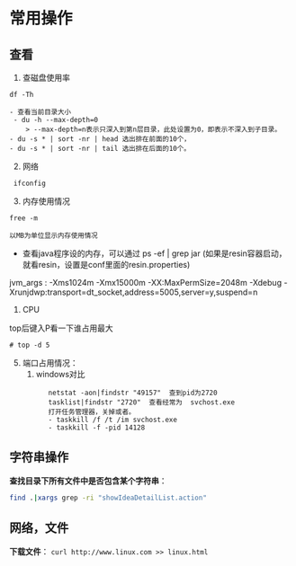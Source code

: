 # 常用操作

## 查看

1. 查磁盘使用率
```
df -Th
```
    - 查看当前目录大小
     - du -h --max-depth=0 
        > --max-depth=n表示只深入到第n层目录，此处设置为0，即表示不深入到子目录。
    - du -s * | sort -nr | head 选出排在前面的10个，
    - du -s * | sort -nr | tail 选出排在后面的10个。

2. 网络

```
 ifconfig
```

3. 内存使用情况
```
free -m

以MB为单位显示内存使用情况
```
- 查看java程序设的内存，可以通过 ps -ef | grep jar (如果是resin容器启动，就看resin，设置是conf里面的resin.properties)

jvm_args  : -Xms1024m -Xmx15000m -XX:MaxPermSize=2048m -Xdebug -Xrunjdwp:transport=dt_socket,address=5005,server=y,suspend=n

1. CPU 

top后键入P看一下谁占用最大
```
# top -d 5
```

5. 端口占用情况：
   1. windows对比
        ```
           netstat -aon|findstr "49157"  查到pid为2720
           tasklist|findstr "2720"  查看经常为  svchost.exe
           打开任务管理器，关掉或者。
           - taskkill /f /t /im svchost.exe  
           - taskkill -f -pid 14128

        ```

## 字符串操作

**查找目录下所有文件中是否包含某个字符串**：
```sh
find .|xargs grep -ri "showIdeaDetailList.action"
```

## 网络，文件
**下载文件**：  `curl http://www.linux.com >> linux.html`